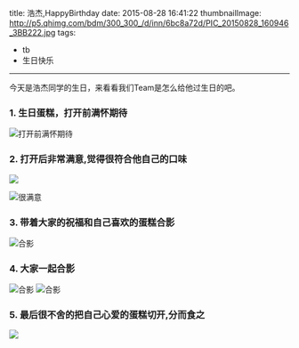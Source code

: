 title: 浩杰,HappyBirthday
date: 2015-08-28 16:41:22
thumbnailImage: http://p5.qhimg.com/bdm/300_300_/d/inn/6bc8a72d/PIC_20150828_160946_3BB222.jpg
tags: 
- tb
- 生日快乐
---
今天是浩杰同学的生日，来看看我们Team是怎么给他过生日的吧。

### 1. 生日蛋糕，打开前满怀期待
![打开前满怀期待](http://p6.qhimg.com/sdr/600_600_/d/inn/3f7a7993/PIC_20150828_161008_A16_meitu_1.jpg)

### 2. 打开后非常满意,觉得很符合他自己的口味
![](http://p3.qhimg.com/sdr/600_600_/d/inn/97f53766/PIC_20150828_161005_C2F.jpg)

![很满意](http://p5.qhimg.com/sdr/600_600_/d/inn/3f7a7993/PIC_20150828_160959_C74_meitu_2.jpg)

### 3. 带着大家的祝福和自己喜欢的蛋糕合影
![合影](http://p0.qhimg.com/sdr/600_600_/d/inn/80a10c2d/PIC_20150828_160949_435.jpg)

### 4. 大家一起合影
![合影](http://p5.qhimg.com/sdr/600_600_/d/inn/6bc8a72d/PIC_20150828_160946_3BB222.jpg)
![合影](http://p2.qhimg.com/sdr/600_600_/d/inn/6bc8a72d/PIC_20150828_160932_463222.jpg)

### 5. 最后很不舍的把自己心爱的蛋糕切开,分而食之

![](http://p8.qhimg.com/sdr/600_600_/d/inn/1830e3a9/PIC_20150828_160912_F322226.jpg)
